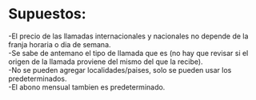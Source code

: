 # Supuestos:

-El precio de las llamadas internacionales y nacionales no depende de la franja horaria o dia de semana.  
-Se sabe de antemano el tipo de llamada que es (no hay que revisar si el origen de la llamada proviene del mismo del que la recibe).  
-No se pueden agregar localidades/paises, solo se pueden usar los predeterminados.  
-El abono mensual tambien es predeterminado.  
